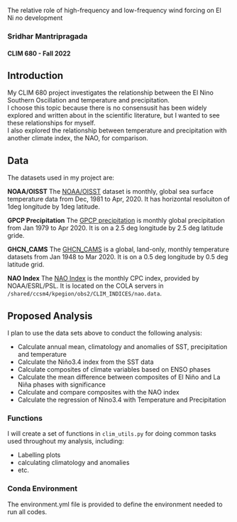 The relative role of high-frequency and low-frequency wind forcing on El Ni$~{n}$o development
 
### Sridhar Mantripragada
#### CLIM 680 - Fall 2022

## Introduction

My CLIM 680 project investigates the relationship between the El Nino Southern Oscillation and temperature and precipitation.  
I choose this topic because there is no consensusit has been widely explored and written about in the scientific literature, 
but I wanted to see these relationships for myself.  
I also explored the relationship between temperature and precipitation with another climate index, the NAO, for comparison.

## Data

The datasets used in my project are:

__NOAA/OISST__
The [NOAA/OISST](https://kpegion.github.io/COLA-DATASETS-CATALOG/sst.mnmean.nc) dataset is monthly, 
global sea surface temperature data from Dec, 1981 to Apr, 2020. It has horizontal resoluiton of 1deg longitude by 1deg latitude.
 
__GPCP Precipitation__
The [GPCP precipitation](https://kpegion.github.io/COLA-DATASETS-CATALOG/gpcp_precip.mon.mean.nc) is monthly global 
precipitation from Jan 1979 to Apr 2020. It is on a 2.5 deg longitude by 2.5 deg latitude gride.

__GHCN_CAMS__
The [GHCN_CAMS](https://kpegion.github.io/COLA-DATASETS-CATALOG/ghcn_cams) is a global, land-only, monthly temperature 
datasets from Jan 1948 to Mar 2020.  It is on a 0.5 deg longitude by 0.5 deg latitude grid.

__NAO Index__
The [NAO Index](https://www.psl.noaa.gov/data/correlation/nao.data) is the monthly CPC index, provided by NOAA/ESRL/PSL. 
It is located on the COLA servers in `/shared/ccsm4/kpegion/obs2/CLIM_INDICES/nao.data`. 

## Proposed Analysis
I plan to use the data sets above to conduct the following analysis:
* Calculate annual mean, climatology and anomalies of SST, precipitation and temperature
* Calculate the Niño3.4 index from the SST data
* Calculate composites of climate variables based on ENSO phases
* Calculate the mean difference between composites of El Niño and La Niña phases with significance
* Calculate and compare composites with the NAO index
* Calculate the regression of Nino3.4 with Temperature and Precipitation

### Functions
I will create a set of functions in `clim_utils.py` for doing common tasks used throughout my analysis, including:
* Labelling plots
* calculating climatology and anomalies
* etc.

### Conda Environment

The environment.yml file is provided to define the environment needed to run all codes.

